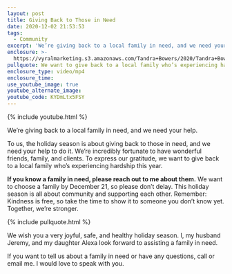 ```yaml
---
layout: post
title: Giving Back to Those in Need
date: 2020-12-02 21:53:53
tags:
  - Community
excerpt: 'We’re giving back to a local family in need, and we need your help.'
enclosure: >-
  https://vyralmarketing.s3.amazonaws.com/Tandra+Bowers/2020/Tandra+Bowers+Video+Blog+Giving+Back+To+Those+in+Need.mp4
pullquote: We want to give back to a local family who’s experiencing hardship this year.
enclosure_type: video/mp4
enclosure_time:
use_youtube_image: true
youtube_alternate_image:
youtube_code: KYDmLtx5FSY
---
```


{% include youtube.html %}

We’re giving back to a local family in need, and we need your help.

To us, the holiday season is about giving back to those in need, and we need your help to do it. We’re incredibly fortunate to have wonderful friends, family, and clients. To express our gratitude, we want to give back to a local family who’s experiencing hardship this year.&nbsp;

**If you know a family in need, please reach out to me about them.** We want to choose a family by December 21, so please don’t delay. This holiday season is all about community and supporting each other. Remember: Kindness is free, so take the time to show it to someone you don’t know yet. Together, we’re stronger.

{% include pullquote.html %}

We wish you a very joyful, safe, and healthy holiday season. I, my husband Jeremy, and my daughter Alexa look forward to assisting a family in need.&nbsp;

If you want to tell us about a family in need or have any questions, call or email me. I would love to speak with you.